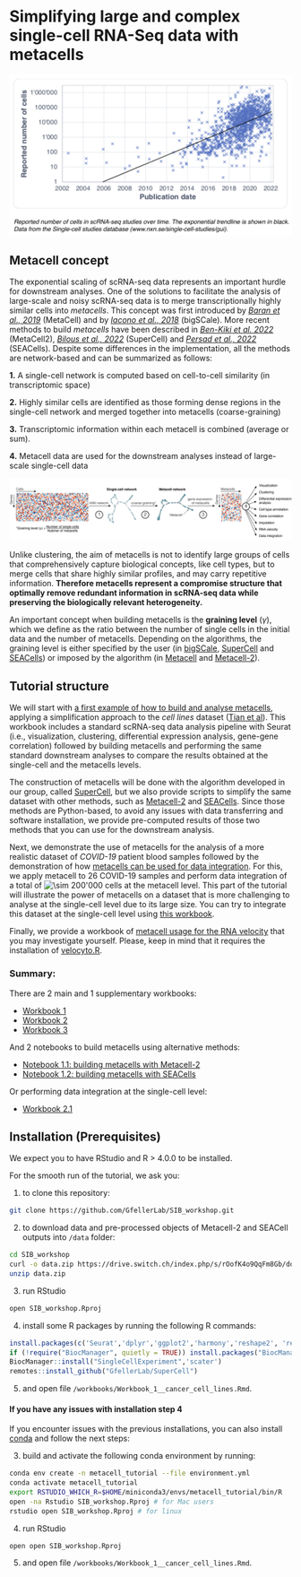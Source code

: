 Simplifying large and complex single-cell RNA-Seq data with metacells
================

![](plots/0.png)<!-- -->

## Metacell concept

The exponential scaling of scRNA-seq data represents an important hurdle
for downstream analyses. One of the solutions to facilitate the analysis
of large-scale and noisy scRNA-seq data is to merge transcriptionally
highly similar cells into *metacells*. This concept was first introduced
by [*Baran et al., 2019*](https://doi.org/10.1186/s13059-019-1812-2)
(MetaCell) and by [*Iacono et al.,
2018*](https://doi:10.1101/gr.230771.117) (bigSCale). More recent
methods to build *metacells* have been described in [*Ben-Kiki et
al. 2022*](https://doi.org/10.1186/s13059-022-02667-1) (MetaCell2),
[*Bilous et al.,
2022*](https://www.biorxiv.org/content/10.1101/2021.06.07.447430v2)
(SuperCell) and [*Persad et al.,
2022*](https://www.biorxiv.org/content/10.1101/2022.04.02.486748v1)
(SEACells). Despite some differences in the implementation, all the
methods are network-based and can be summarized as follows:

**1.** A single-cell network is computed based on cell-to-cell
similarity (in transcriptomic space)

**2.** Highly similar cells are identified as those forming dense
regions in the single-cell network and merged together into metacells
(coarse-graining)

**3.** Transcriptomic information within each metacell is combined
(average or sum).

**4.** Metacell data are used for the downstream analyses instead of
large-scale single-cell data

![](plots/1.png)<!-- -->

Unlike clustering, the aim of metacells is not to identify large groups
of cells that comprehensively capture biological concepts, like cell
types, but to merge cells that share highly similar profiles, and may
carry repetitive information. **Therefore metacells represent a
compromise structure that optimally remove redundant information in
scRNA-seq data while preserving the biologically relevant
heterogeneity.**

An important concept when building metacells is the **graining level**
(*γ*), which we define as the ratio between the number of single cells
in the initial data and the number of metacells. Depending on the
algorithms, the graining level is either specified by the user (in
[bigSCale](https://github.com/iaconogi/bigSCale2),
[SuperCell](https://github.com/GfellerLab/SuperCell) and
[SEACells](https://github.com/dpeerlab/SEACells)) or imposed by the
algorithm (in [Metacell](https://github.com/tanaylab/metacell) and
[Metacell-2](https://github.com/tanaylab/metacells)).

## Tutorial structure

We will start with [a first example of how to build and analyse
metacells](https://github.com/GfellerLab/SIB_workshop/blob/main/workbooks/Workbook_1__cancer_cell_lines.md),
applying a simplification approach to the *cell lines* dataset ([Tian et
al](https://www.nature.com/articles/s41592-019-0425-8)). This workbook
includes a standard scRNA-seq data analysis pipeline with Seurat (i.e.,
visualization, clustering, differential expression analysis, gene-gene
correlation) followed by building metacells and performing the same
standard downstream analyses to compare the results obtained at the
single-cell and the metacells levels.

The construction of metacells will be done with the algorithm developed
in our group, called
[SuperCell](https://github.com/GfellerLab/SuperCell), but we also
provide scripts to simplify the same dataset with other methods, such as
[Metacell-2](https://github.com/GfellerLab/SIB_workshop/blob/main/workbooks/Notebook_1_1__MetaCell2.ipynb)
and
[SEACells](https://github.com/GfellerLab/SIB_workshop/blob/main/workbooks/Notebook_1_2__SEACells.ipynb).
Since those methods are Python-based, to avoid any issues with data
transferring and software installation, we provide pre-computed results
of those two methods that you can use for the downstream analysis.

Next, we demonstrate the use of metacells for the analysis of a more
realistic dataset of *COVID-19* patient blood samples followed by the
demonstration of how [metacells can be used for data
integration](https://github.com/GfellerLab/SIB_workshop/blob/main/workbooks/Workbook_2__COVID19_integration.md).
For this, we apply metacell to 26 COVID-19 samples and perform data
integration of a total of
![\\sim 200'000](https://latex.codecogs.com/png.image?%5Cdpi%7B110%7D&space;%5Cbg_white&space;%5Csim%20200%27000 "\sim 200'000")
cells at the metacell level. This part of the tutorial will illustrate
the power of metacells on a dataset that is more challenging to analyse
at the single-cell level due to its large size. You can try to integrate
this dataset at the single-cell level using [this
workbook](https://github.com/GfellerLab/SIB_workshop/blob/main/workbooks/Workbook_2_1__COVID19_integration_single_cells.Rmd).

Finally, we provide a workbook of [metacell usage for the RNA
velocity](https://github.com/GfellerLab/SIB_workshop/blob/main/workbooks/Workbook_3__RNA_velocity.md)
that you may investigate yourself. Please, keep in mind that it requires
the installation of [velocyto.R](http://velocyto.org).

### Summary:

There are 2 main and 1 supplementary workbooks:

-   [Workbook
    1](https://github.com/GfellerLab/SIB_workshop/blob/main/workbooks/Workbook_1__cancer_cell_lines.md)
-   [Workbook
    2](https://github.com/GfellerLab/SIB_workshop/blob/main/workbooks/Workbook_2__COVID19_integration.md)
-   [Workbook
    3](https://github.com/GfellerLab/SIB_workshop/blob/main/workbooks/Workbook_3__RNA_velocity.md)

And 2 notebooks to build metacells using alternative methods:

-   [Notebook 1.1: building metacells with
    Metacell-2](https://github.com/GfellerLab/SIB_workshop/blob/main/workbooks/Notebook_1_1__MetaCell2.ipynb)
-   [Notebook 1.2: building metacells with
    SEACells](https://github.com/GfellerLab/SIB_workshop/blob/main/workbooks/Notebook_1_2__SEACells.ipynb)

Or performing data integration at the single-cell level:

-   [Workbook
    2.1](https://github.com/GfellerLab/SIB_workshop/blob/main/workbooks/Workbook_2_1__COVID19_integration_single_cells.Rmd)

## Installation (Prerequisites)

We expect you to have RStudio and R \> 4.0.0 to be installed.

For the smooth run of the tutorial, we ask you:

1.  to clone this repository:

``` bash
git clone https://github.com/GfellerLab/SIB_workshop.git
```

2.  to download data and pre-processed objects of Metacell-2 and SEACell
    outputs into `/data` folder:

``` bash
cd SIB_workshop
curl -o data.zip https://drive.switch.ch/index.php/s/rOofK4o9QqFm8Gb/download
unzip data.zip
```

3.  run RStudio

``` bash
open SIB_workshop.Rproj
```

4.  install some R packages by running the following R commands:

``` r
install.packages(c('Seurat','dplyr','ggplot2','harmony','reshape2', 'remotes','umap','anndata'))
if (!require("BiocManager", quietly = TRUE)) install.packages("BiocManager")
BiocManager::install("SingleCellExperiment",'scater')
remotes::install_github("GfellerLab/SuperCell")
```

5.  and open file `/workbooks/Workbook_1__cancer_cell_lines.Rmd`.

#### If you have any issues with installation step **4**

If you encounter issues with the previous installations, you can also
install
[conda](https://docs.conda.io/projects/conda/en/latest/user-guide/install/index.html#regular-installation)
and follow the next steps:

3.  build and activate the following conda environment by running:

``` bash
conda env create -n metacell_tutorial --file environment.yml
conda activate metacell_tutorial
export RSTUDIO_WHICH_R=$HOME/miniconda3/envs/metacell_tutorial/bin/R
open -na Rstudio SIB_workshop.Rproj # for Mac users
rstudio open SIB_workshop.Rproj # for linux 
```

4.  run RStudio

``` bach
open open SIB_workshop.Rproj
```

5.  and open file `/workbooks/Workbook_1__cancer_cell_lines.Rmd`.
